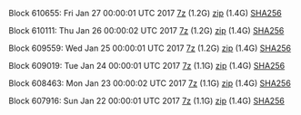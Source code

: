 Block 610655: Fri Jan 27 00:00:01 UTC 2017 [7z](https://transfer.sh/WkvVa/bootstrap.dat.20170127.7z) (1.2G) [zip](https://transfer.sh/gfwFv/bootstrap.dat.20170127.zip) (1.4G) [SHA256](https://transfer.sh/qJUVU/sha256.txt)

Block 610111: Thu Jan 26 00:00:02 UTC 2017 [7z](https://transfer.sh/5AntR/bootstrap.dat.20170126.7z) (1.2G) [zip](https://transfer.sh/RVj6/bootstrap.dat.20170126.zip) (1.4G) [SHA256](https://transfer.sh/d4w1g/sha256.txt)

Block 609559: Wed Jan 25 00:00:01 UTC 2017 [7z](https://transfer.sh/PHjp3/bootstrap.dat.20170125.7z) (1.2G) [zip](https://transfer.sh/gHHUI/bootstrap.dat.20170125.zip) (1.4G) [SHA256](https://transfer.sh/lCHqO/sha256.txt)

Block 609019: Tue Jan 24 00:00:01 UTC 2017 [7z](https://transfer.sh/HLseS/bootstrap.dat.20170124.7z) (1.1G) [zip](https://transfer.sh/K6aO2/bootstrap.dat.20170124.zip) (1.4G) [SHA256](https://transfer.sh/JmqEf/sha256.txt)

Block 608463: Mon Jan 23 00:00:02 UTC 2017 [7z](https://transfer.sh/9SZ6i/bootstrap.dat.20170123.7z) (1.1G) [zip](https://transfer.sh/tzI8Z/bootstrap.dat.20170123.zip) (1.4G) [SHA256](https://transfer.sh/BJznh/sha256.txt)

Block 607916: Sun Jan 22 00:00:01 UTC 2017 [7z](https://transfer.sh/gieOT/bootstrap.dat.20170122.7z) (1.1G) [zip](https://transfer.sh/cmQZY/bootstrap.dat.20170122.zip) (1.4G) [SHA256](https://transfer.sh/xlJug/sha256.txt)
